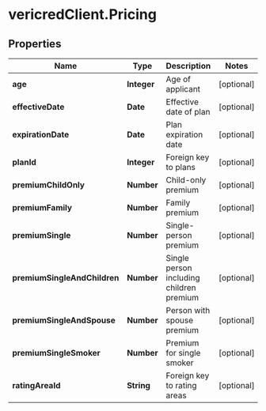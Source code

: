 # vericredClient.Pricing

## Properties
Name | Type | Description | Notes
------------ | ------------- | ------------- | -------------
**age** | **Integer** | Age of applicant | [optional] 
**effectiveDate** | **Date** | Effective date of plan | [optional] 
**expirationDate** | **Date** | Plan expiration date | [optional] 
**planId** | **Integer** | Foreign key to plans | [optional] 
**premiumChildOnly** | **Number** | Child-only premium | [optional] 
**premiumFamily** | **Number** | Family premium | [optional] 
**premiumSingle** | **Number** | Single-person premium | [optional] 
**premiumSingleAndChildren** | **Number** | Single person including children premium | [optional] 
**premiumSingleAndSpouse** | **Number** | Person with spouse premium | [optional] 
**premiumSingleSmoker** | **Number** | Premium for single smoker | [optional] 
**ratingAreaId** | **String** | Foreign key to rating areas | [optional] 


